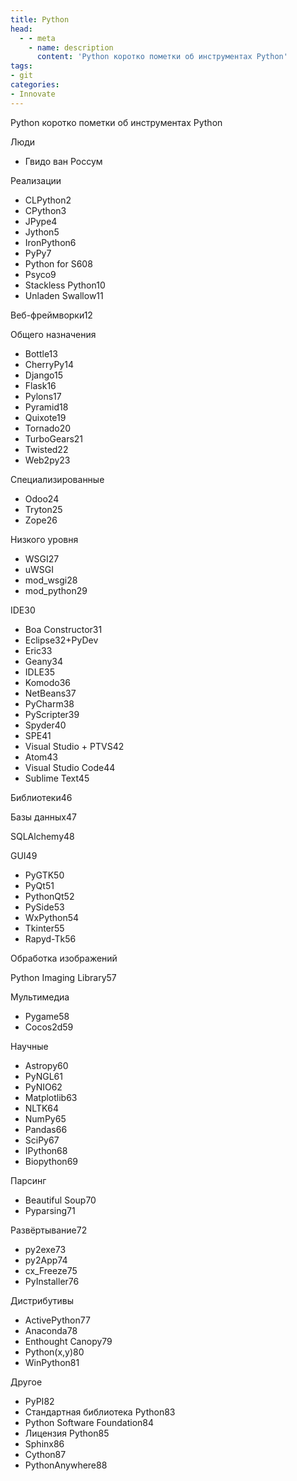 ```yaml
---
title: Python
head:
  - - meta
    - name: description
      content: 'Python коротко пометки об инструментах Python'
tags:
- git
categories:
- Innovate
---
```


Python коротко пометки об инструментах Python




Люди

* Гвидо ван Россум

Реализации

* CLPython2
* CPython3
* JPype4
* Jython5
* IronPython6
* PyPy7
* Python for S608
* Psyco9
* Stackless Python10
* Unladen Swallow11

Веб-фреймворки12

Общего назначения

* Bottle13
* CherryPy14
* Django15
* Flask16
* Pylons17
* Pyramid18
* Quixote19
* Tornado20
* TurboGears21
* Twisted22
* Web2py23

Специализированные

* Odoo24
* Tryton25
* Zope26

Низкого уровня

* WSGI27
* uWSGI
* mod_wsgi28
* mod_python29

IDE30

* Boa Constructor31
* Eclipse32+PyDev
* Eric33
* Geany34
* IDLE35
* Komodo36
* NetBeans37
* PyCharm38
* PyScripter39
* Spyder40
* SPE41
* Visual Studio + PTVS42
* Atom43
* Visual Studio Code44
* Sublime Text45

Библиотеки46

Базы данных47

SQLAlchemy48

GUI49

* PyGTK50
* PyQt51
* PythonQt52
* PySide53
* WxPython54
* Tkinter55
* Rapyd-Tk56

Обработка изображений

Python Imaging Library57

Мультимедиа

* Pygame58
* Cocos2d59

Научные

* Astropy60
* PyNGL61
* PyNIO62
* Matplotlib63
* NLTK64
* NumPy65
* Pandas66
* SciPy67
* IPython68
* Biopython69

Парсинг

* Beautiful Soup70
* Pyparsing71

Развёртывание72

* py2exe73
* py2App74
* cx_Freeze75
* PyInstaller76

Дистрибутивы

* ActivePython77
* Anaconda78
* Enthought Canopy79
* Python(x,y)80
* WinPython81

Другое

* PyPI82
* Стандартная библиотека Python83
* Python Software Foundation84
* Лицензия Python85
* Sphinx86
* Cython87
* PythonAnywhere88

